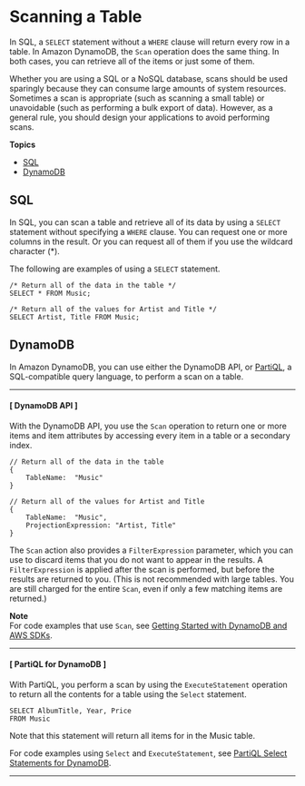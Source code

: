 # Scanning a Table<a name="SQLtoNoSQL.ReadData.Scan"></a>

In SQL, a `SELECT` statement without a `WHERE` clause will return every row in a table\. In Amazon DynamoDB, the `Scan` operation does the same thing\. In both cases, you can retrieve all of the items or just some of them\.

Whether you are using a SQL or a NoSQL database, scans should be used sparingly because they can consume large amounts of system resources\. Sometimes a scan is appropriate \(such as scanning a small table\) or unavoidable \(such as performing a bulk export of data\)\. However, as a general rule, you should design your applications to avoid performing scans\.

**Topics**
+ [SQL](#SQLtoNoSQL.ReadData.Scan.SQL)
+ [DynamoDB](#SQLtoNoSQL.ReadData.Scan.DynamoDB)

## SQL<a name="SQLtoNoSQL.ReadData.Scan.SQL"></a>

In SQL, you can scan a table and retrieve all of its data by using a `SELECT` statement without specifying a `WHERE` clause\. You can request one or more columns in the result\. Or you can request all of them if you use the wildcard character \(\*\)\.

The following are examples of using a `SELECT` statement\.

```
/* Return all of the data in the table */
SELECT * FROM Music;
```

```
/* Return all of the values for Artist and Title */
SELECT Artist, Title FROM Music;
```

## DynamoDB<a name="SQLtoNoSQL.ReadData.Scan.DynamoDB"></a>

In Amazon DynamoDB, you can use either the DynamoDB API, or [PartiQL](https://docs.aws.amazon.com/amazondynamodb/latest/developerguide/ql-reference.html), a SQL\-compatible query language, to perform a scan on a table\.

------
#### [ DynamoDB API ]

With the DynamoDB API, you use the `Scan` operation to return one or more items and item attributes by accessing every item in a table or a secondary index\.

```
// Return all of the data in the table
{
    TableName:  "Music"
}
```

```
// Return all of the values for Artist and Title
{
    TableName:  "Music",
    ProjectionExpression: "Artist, Title"
}
```

The `Scan` action also provides a `FilterExpression` parameter, which you can use to discard items that you do not want to appear in the results\. A `FilterExpression` is applied after the scan is performed, but before the results are returned to you\. \(This is not recommended with large tables\. You are still charged for the entire `Scan`, even if only a few matching items are returned\.\)

**Note**  
For code examples that use `Scan`, see [Getting Started with DynamoDB and AWS SDKs](GettingStarted.md)\.

------
#### [ PartiQL for DynamoDB ]

With PartiQL, you perform a scan by using the `ExecuteStatement` operation to return all the contents for a table using the `Select` statement\.

```
SELECT AlbumTitle, Year, Price
FROM Music
```

Note that this statement will return all items for in the Music table\. 

For code examples using `Select` and `ExecuteStatement`, see [PartiQL Select Statements for DynamoDB](ql-reference.select.md)\.

------